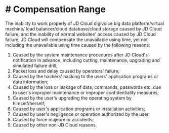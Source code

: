 # # Compensation Range
The inability to work properly of JD Cloud digivoice big data platform/virtual machine/ load balancer/cloud database/cloud storage caused by JD Cloud failure, and the inability of normal websites' access caused by JD Cloud failure, JD Cloud will compensate the unavailable using time, yet not including the unavailable using time caused by the following reasons:
<br />
1. Caused by the system maintenance procedures after JD Cloud's notification in advance, including cutting, maintenance, upgrading and simulated failure drill;
2. Packet loss and delay caused by operators' failure;
3. Caused by the hackers' hacking to the users' application programs or data information;
4. Caused by the loss or leakage of data, commands, passwords etc. due to user's improper maintenance or improper confidentiality measures;
5. Caused by the user's upgrading the operating system by himself/herself;
6. Caused by user's application programs or installation activities;
7. Caused by user's negligence or operation authorized by the user;
8. Caused by force majeure or accidents;
9. Caused by other non-JD Cloud reasons.
